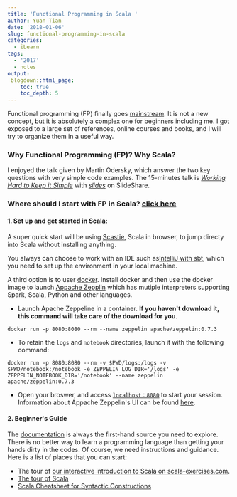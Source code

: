 ```yaml
---
title: 'Functional Programming in Scala '
author: Yuan Tian
date: '2018-01-06'
slug: functional-programming-in-scala
categories:
  - iLearn
tags:
  - '2017'
  - notes
output: 
 blogdown::html_page:
    toc: true
    toc_depth: 5
---
```


Functional programming (FP) finally goes [mainstream](http://www.zdnet.com/article/functional-programming-finally-goes-mainstream-heres-what-you-need-to-know/). It is not a new concept, but it is absolutely a complex one for beginners including me. I got exposed to a large set of references, online courses and books, and I will try to organize them in a useful way.  

### Why Functional Programming (FP)? Why Scala?

I enjoyed the talk given by Martin Odersky, which answer the two key questions with very simple code examples. The 15-minutes talk is [*Working Hard to Keep it Simple*](https://www.youtube.com/watch?v=3jg1AheF4n0) with [*slides*](https://www.slideshare.net/Odersky/oscon-keynote-working-hard-to-keep-it-simple) on SlideShare. 

### Where should I start with FP in Scala? [click here](http://docs.scala-lang.org/getting-started.html)

#### 1. Set up and get started in Scala: 

A super quick start will be using [Scastie](https://scastie.scala-lang.org/), Scala in browser, to jump directy into Scala without installing anything. 

You always can choose to work with an IDE such as[IntelliJ with sbt](http://docs.scala-lang.org/getting-started-intellij-track/building-a-scala-project-with-intellij-and-sbt.html), which you need to set up the environment in your local machine. 

A third option is to user [docker](https://www.docker.com/). Install docker and then use the docker image to launch [Appache Zepplin](https://zeppelin.apache.org/download.html) which has mutiple interpreters supporting Spark, Scala, Python and other languages.

* Launch Apache Zeppeline in a container. **If you haven't download it, this command will take care of the download for you**.

```
docker run -p 8080:8080 --rm --name zeppelin apache/zeppelin:0.7.3
```
* To retain the `logs` and `notebook` directories, launch it with the following command: 

```
docker run -p 8080:8080 --rm -v $PWD/logs:/logs -v $PWD/notebook:/notebook -e ZEPPELIN_LOG_DIR='/logs' -e ZEPPELIN_NOTEBOOK_DIR='/notebook' --name zeppelin apache/zeppelin:0.7.3
```
* Open your broswer, and access [`localhost：8080`](http://localhost:8080/#/) to start your session. Information about Appache Zeppelin's UI can be found [here](http://zeppelin.apache.org/docs/0.7.3/quickstart/explorezeppelinui.html). 
#### 2. Beginner's Guide

The [documentation](http://docs.scala-lang.org/getting-started.html) is always the first-hand source you need to explore. There is no better way to learn a programming language than getting your hands dirty in the codes. Of course, we need instructions and guidance. Here is a list of places that you can start: 

* The tour of [our interactive introduction to Scala on scala-exercises.com](https://www.scala-exercises.org/scala_tutorial/terms_and_types).
* [The tour of Scala](http://docs.scala-lang.org/tour/tour-of-scala.html)
* [Scala Cheatsheet for Syntactic Constructions](http://docs.scala-lang.org/cheatsheets/index.html)


